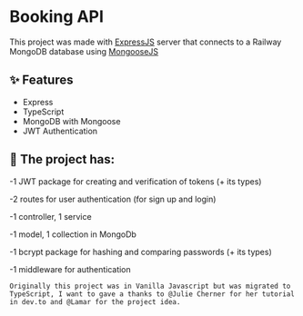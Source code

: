 # Booking API

This project was made with [ExpressJS](https://expressjs.com/) server that connects to a Railway MongoDB database using [MongooseJS](https://mongoosejs.com/)

## ✨ Features

- Express
- TypeScript
- MongoDB with Mongoose
- JWT Authentication

##

## 📝 The project has:

-1 JWT package for creating and verification of tokens (+ its types)

-2 routes for user authentication (for sign up and login)

-1 controller, 1 service

-1 model, 1 collection in MongoDb

-1 bcrypt package for hashing and comparing passwords (+ its types)

-1 middleware for authentication

`Originally this project was in Vanilla Javascript but was migrated to TypeScript,
I want to gave a thanks to @Julie Cherner for her tutorial in dev.to
and @Lamar for the project idea.`
